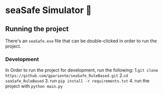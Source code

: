 # seaSafe Simulator 🚢

## Running the project

There's an `seaSafe.exe` file that can be double-clicked in order to run the project.

### Development

In Order to run the project for development, run the following: 
1.`git clone https://github.com/gpariente/seaSafe_RuleBased.git` 
2.`cd seaSafe_RuleBased` 
3. run `pip install -r requirements.txt` 
4. run the project with `python main.py`
